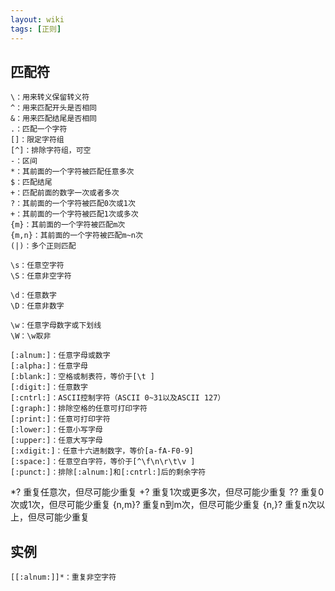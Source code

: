 ```yaml
---
layout: wiki
tags: [正则]
---
```


## 匹配符

```
\：用来转义保留转义符
^：用来匹配开头是否相同
&：用来匹配结尾是否相同
.：匹配一个字符
[]：限定字符组
[^]：排除字符组，可空
-：区间
*：其前面的一个字符被匹配任意多次
$：匹配结尾
+：匹配前面的数字一次或者多次
?：其前面的一个字符被匹配0次或1次
+：其前面的一个字符被匹配1次或多次
{m}：其前面的一个字符被匹配m次
{m,n}：其前面的一个字符被匹配m~n次
(|)：多个正则匹配

\s：任意空字符
\S：任意非空字符

\d：任意数字
\D：任意非数字

\w：任意字母数字或下划线
\W：\w取非

[:alnum:]：任意字母或数字
[:alpha:]：任意字母
[:blank:]：空格或制表符，等价于[\t ]
[:digit:]：任意数字
[:cntrl:]：ASCII控制字符（ASCII 0~31以及ASCII 127）
[:graph:]：排除空格的任意可打印字符
[:print:]：任意可打印字符
[:lower:]：任意小写字母
[:upper:]：任意大写字母
[:xdigit:]：任意十六进制数字，等价[a-fA-F0-9]
[:space:]：任意空白字符，等价于[^\f\n\r\t\v ]
[:punct:]：排除[:alnum:]和[:cntrl:]后的剩余字符
```

*?	重复任意次，但尽可能少重复
+?	重复1次或更多次，但尽可能少重复
??	重复0次或1次，但尽可能少重复
{n,m}?	重复n到m次，但尽可能少重复
{n,}?	重复n次以上，但尽可能少重复


## 实例

```
[[:alnum:]]*：重复非空字符
```
